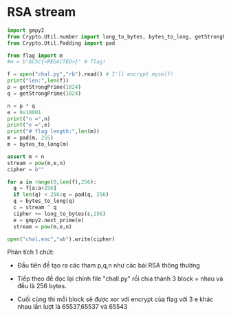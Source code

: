 # RSA stream

```py
import gmpy2
from Crypto.Util.number import long_to_bytes, bytes_to_long, getStrongPrime, inverse
from Crypto.Util.Padding import pad

from flag import m
#m = b"ACSC{<REDACTED>}" # flag!

f = open("chal.py","rb").read() # I'll encrypt myself!
print("len:",len(f))
p = getStrongPrime(1024)
q = getStrongPrime(1024)

n = p * q
e = 0x10001
print("n =",n)
print("e =",e)
print("# flag length:",len(m))
m = pad(m, 255)
m = bytes_to_long(m)

assert m < n
stream = pow(m,e,n)
cipher = b""

for a in range(0,len(f),256):
  q = f[a:a+256]
  if len(q) < 256:q = pad(q, 256)
  q = bytes_to_long(q)
  c = stream ^ q
  cipher += long_to_bytes(c,256)
  e = gmpy2.next_prime(e)
  stream = pow(m,e,n)

open("chal.enc","wb").write(cipher)
```
Phân tích 1 chút:

* Đầu tiên đề tạo ra các tham p,q,n như các bài RSA thông thường

* Tiếp theo đề đọc lại chính file "chall.py" rồi chia thành 3 block = nhau và đều là 256 bytes.

* Cuối cùng thì mỗi block sẽ được xor với encrypt của flag với 3 e khác nhau lần lượt là 65537,65537 và 65543


